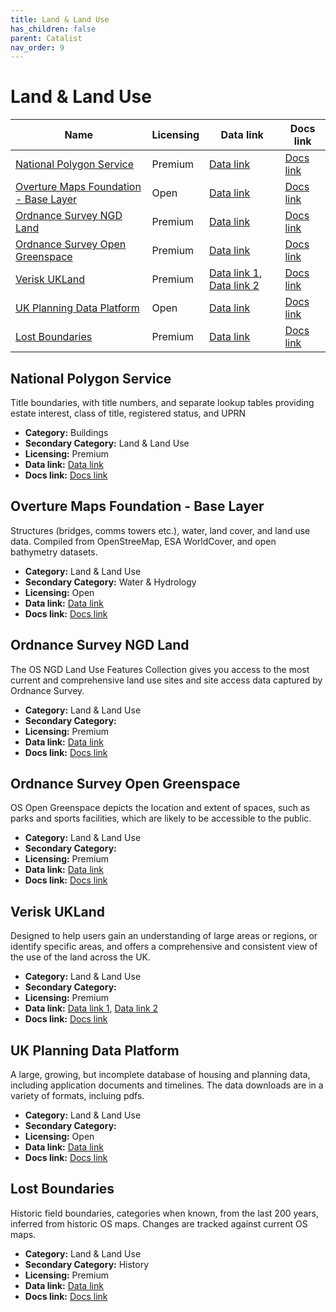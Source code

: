 ```yaml
---
title: Land & Land Use
has_children: false
parent: Catalist
nav_order: 9
---
```


# Land & Land Use

| Name                                                                            | Licensing | Data link                                                                                                                                                | Docs link                                                                           |
| ------------------------------------------------------------------------------- | --------- | -------------------------------------------------------------------------------------------------------------------------------------------------------- | ----------------------------------------------------------------------------------- |
| [National Polygon Service](#national-polygon-service)                           | Premium   | [Data link](https://use-land-property-data.service.gov.uk/datasets/nps)                                                                                  | [Docs link](https://use-land-property-data.service.gov.uk/datasets/nps/tech-spec/1) |
| [Overture Maps Foundation - Base Layer](#overture-maps-foundation---base-layer) | Open      | [Data link](https://docs.overturemaps.org/getting-data/)                                                                                                 | [Docs link](https://docs.overturemaps.org/guides/base/)                             |
| [Ordnance Survey NGD Land](#ordnance-survey-ngd-land)                           | Premium   | [Data link](https://osdatahub.os.uk/)                                                                                                                    | [Docs link](https://docs.os.uk/osngd/data-structure/land)                           |
| [Ordnance Survey Open Greenspace](#ordnance-survey-open-greenspace)             | Premium   | [Data link](https://osdatahub.os.uk/downloads/open/)                                                                                                     | [Docs link]()                                                                       |
| [Verisk UKLand](#verisk-ukland)                                                 | Premium   | [Data link 1](https://digimap.edina.ac.uk/verisk), [Data link 2](https://apicatalog.verisk.com/docs/uk-data-api/zi70nw727oya9-verisk-uk-claims-data-api) | [Docs link](https://www.verisk.com/en-gb/products/ukland/)                          |
| [UK Planning Data Platform](#uk-planning-data-platform)                         | Open      | [Data link](https://www.planning.data.gov.uk/dataset/)                                                                                                   | [Docs link](https://www.planning.data.gov.uk/docs)                                  |
| [Lost Boundaries](#lost-boundaries)                                             | Premium   | [Data link](https://www.archai.io/contact)                                                                                                               | [Docs link](https://www.archai.io/historicfieldboundaries)                          |

## National Polygon Service

Title boundaries, with title numbers, and separate lookup tables providing estate interest, class of title, registered status, and UPRN

- **Category:** Buildings
- **Secondary Category:** Land & Land Use
- **Licensing:** Premium
- **Data link:** [Data link](https://use-land-property-data.service.gov.uk/datasets/nps)
- **Docs link:** [Docs link](https://use-land-property-data.service.gov.uk/datasets/nps/tech-spec/1)



## Overture Maps Foundation - Base Layer

Structures (bridges, comms towers etc.), water, land cover, and land use data. Compiled from OpenStreeMap, ESA WorldCover, and open bathymetry datasets.

- **Category:** Land & Land Use
- **Secondary Category:** Water & Hydrology
- **Licensing:** Open
- **Data link:** [Data link](https://docs.overturemaps.org/getting-data/)
- **Docs link:** [Docs link](https://docs.overturemaps.org/guides/base/)



## Ordnance Survey NGD Land

The OS NGD Land Use Features Collection gives you access to the most current and comprehensive land use sites and site access data captured by Ordnance Survey.

- **Category:** Land & Land Use
- **Secondary Category:** 
- **Licensing:** Premium
- **Data link:** [Data link](https://osdatahub.os.uk/)
- **Docs link:** [Docs link](https://docs.os.uk/osngd/data-structure/land)



## Ordnance Survey Open Greenspace

OS Open Greenspace depicts the location and extent of spaces, such as parks and sports facilities, which are likely to be accessible to the public.

- **Category:** Land & Land Use
- **Secondary Category:** 
- **Licensing:** Premium
- **Data link:** [Data link](https://osdatahub.os.uk/downloads/open/)
- **Docs link:** [Docs link]()



## Verisk UKLand

Designed to help users gain an understanding of large areas or regions, or identify specific areas, and offers a comprehensive and consistent view of the use of the land across the UK.

- **Category:** Land & Land Use
- **Secondary Category:** 
- **Licensing:** Premium
- **Data link:** [Data link 1](https://digimap.edina.ac.uk/verisk), [Data link 2](https://apicatalog.verisk.com/docs/uk-data-api/zi70nw727oya9-verisk-uk-claims-data-api)
- **Docs link:** [Docs link](https://www.verisk.com/en-gb/products/ukland/)



## UK Planning Data Platform

A large, growing, but incomplete database of housing and planning data, including application documents and timelines. The data downloads are in a variety of formats, incluing pdfs.

- **Category:** Land & Land Use
- **Secondary Category:** 
- **Licensing:** Open
- **Data link:** [Data link](https://www.planning.data.gov.uk/dataset/)
- **Docs link:** [Docs link](https://www.planning.data.gov.uk/docs)



## Lost Boundaries

Historic field boundaries, categories when known, from the last 200 years, inferred from historic OS maps. Changes are tracked against current OS maps.

- **Category:** Land & Land Use
- **Secondary Category:** History
- **Licensing:** Premium
- **Data link:** [Data link](https://www.archai.io/contact)
- **Docs link:** [Docs link](https://www.archai.io/historicfieldboundaries)
